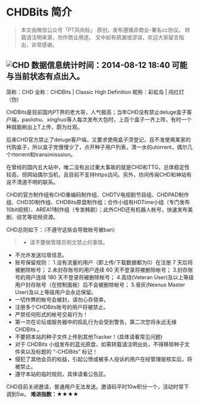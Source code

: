 # CHDBits 简介
> 本文由微信公众号「PT风向标」 原创，发布遵循非商业-署名cc协议。
转载请注明来源，勿作商业用途。
文中如有疏漏或谬误，欢迎大家留言指出，非常感谢。

![CHD](http://pic-share.qiniudn.com/ptchd.jpg)
数据信息统计时间：2014-08-12 18:40
可能与当前状态有点出入。
----------
简称：CHD
全称：CHDBits | Classic High Definition
昵称：彩虹岛 | 闯红灯（伪）

CHDBits是目前国内PT界的老大哥，人气极高；当年CHD没有禁止deluge盒子客户端，paolohu、xinghuo等人每次发布大包时，上百个盒子一齐上阵，有时一个种就能刷出上T上传，蔚为壮观。

后来CHD官方禁止了deluge客户端，又要求使用盒子须登记，且不准使用某家的代购盒子，所以盒子党慢慢少了，点开种子用户列表，清一水的utorrent，偶尔几个rtorrent和transimisssion。

在曾经的国内五大站中，唯二没有出过重大事故的就是CHD和TTG，总体稳定性较高，但网站偶尔当机，且目前不支持https访问。另外，坊间传闻CHD和神站有说不清道不明的联系。

CHD的官方制作组有CHD重编码制作组、CHDTV电视剧节目组、CHDPAD制作组、CHD3D制作组、CHDBits原盘制作组；合作小组有HDTime小组（专门发布10bit视频）、AREA11制作组（专发韩剧）；此外CHD还有机器人帐号，快速发布美剧、综艺等视频资源。

CHD总则如下：（不遵守这些会导致帐号被ban）
> - 请不要做管理员明文禁止的事情。
- 不允许发送垃圾信息。
- 账号保留规则：
  1.没有流量的用户（即上传/下载数据都为0）在注册 7 天后将被删除帐号；
  2.未封存账号的用户连续 60 天不登录将被删除帐号；
  3.封存账号的用户连续 180 天不登录将被删除帐号；
  4.高烧(Veteran User)及以上等级用户封存账号（在控制面板）后不会被删除帐号；
  5.骨灰(Nexnus Master User)及以上等级用户会永远保留。
- 一切作弊的帐号会被封，请勿心存侥幸。
- 注册多个CHDBits账号的用户将被禁止。
- 严禁任何形式的帐号交易行为！
- 第一次在论坛或服务器中的捣乱行为会受到警告，第二次您将永远无缘CHDBits 。
- 不要把本站的种子文件上传到其他Tracker！(具体请看常见问题)
- 对于 CHDBits 小组发布的蓝光原盘，如需转载请注明出处，不得移除种子文件夹以及标题的 “-CHDBits” 标记！
- 侵犯了其他会员的权益，引起公愤或被多人投诉的用户在经管理层核实后，将被禁止。
- 遵守本站的临时规则，具体请看公告区。

CHD目前关闭邀请，普通用户无法发送。邀请码平时10w积分一个，活动时常下调到5w。
**难进指数：★★★★**